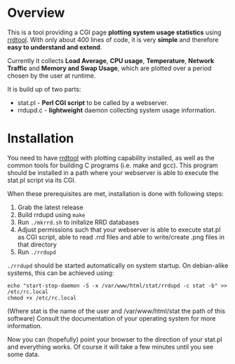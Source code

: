 # Overview

This is a tool providing a CGI page **plotting system usage statistics** using
[rrdtool](http://oss.oetiker.ch/rrdtool/).  With only about 400 lines of code,
it is very **simple** and therefore **easy to understand and extend**.  

Currently it collects **Load Average**, **CPU usage**, **Temperature**,
**Network Traffic** and **Memory and Swap Usage**, which are plotted over a
period chosen by the user at runtime.

It is build up of two parts:
- stat.pl - **Perl CGI script** to be called by a webserver.
- rrdupd.c - **lightweight** daemon collecting system usage information.

# Installation

You need to have [rrdtool](http://oss.oetiker.ch/rrdtool/) with plotting
capability installed, as well as the common tools for building C programs (i.e.
make and gcc). This program should be installed in a path where your webserver
is able to execute the stat.pl script via its CGI.

When these prerequisites are met, installation is done with following steps:

1. Grab the latest release
2. Build rrdupd using `make`
3. Run `./mkrrd.sh` to initalize RRD databases
4. Adjust permissions such that your webserver is able to execute stat.pl as 
   CGI script, able to read .rrd files and able to write/create .png files in
   that directory
5. Run `./rrdupd`

`./rrdupd` should be started automatically on system startup. On
debian-alike systems, this can be achieved using:

```
echo "start-stop-daemon -S -x /var/www/html/stat/rrdupd -c stat -b" >> /etc/rc.local
chmod +x /etc/rc.local
```

(Where stat is the name of the user and /var/www/html/stat the path of this
software)
Consult the documentation of your operating system for more information.

Now you can (hopefully) point your browser to the direction of your stat.pl and
everything works. Of course it will take a few minutes until you see some data.
